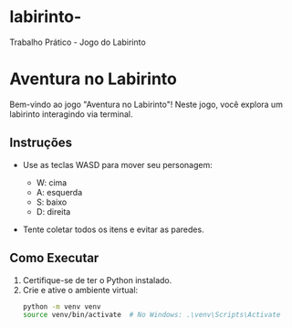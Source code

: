 # labirinto-
Trabalho Prático - Jogo do Labirinto
# Aventura no Labirinto

Bem-vindo ao jogo "Aventura no Labirinto"! Neste jogo, você explora um labirinto interagindo via terminal.

## Instruções

- Use as teclas WASD para mover seu personagem:
  - W: cima
  - A: esquerda
  - S: baixo
  - D: direita

- Tente coletar todos os itens e evitar as paredes.

## Como Executar

1. Certifique-se de ter o Python instalado.
2. Crie e ative o ambiente virtual:
   ```bash
   python -m venv venv
   source venv/bin/activate  # No Windows: .\venv\Scripts\Activate


